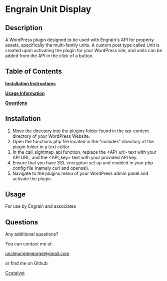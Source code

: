 # Engrain Unit Display

## Description

A WordPress plugin designed to be used with Engrain's API for property assets, specifically the multi-family units. A custom post type called Unit is created upon activating the plugin for your WordPress site, and units can be added from the API in the click of a button.

## Table of Contents

**[Installation Instructions](#installation)**

**[Usage Information](#usage)**

**[Questions](#questions)**

## Installation

1. Move the directory into the plugins folder found in the wp-content directory of your WordPress Website.
2. Open the functions.php file located in the "includes" directory of the plugin folder in a text editor.
3. In the call_sightmap_api function, replace the <API_url> text with your API URL, and the <API_key> text with your provided API key.
4. Ensure that you have SSL encrypton set up and enabled in your php config file (namely curl and openssl).
5. Navigate to the plugins menu of your WordPress admin panel and activate the plugin.

## Usage

For use by Engrain and associates

## Questions

Any additional questions?

You can contact me at:

unclejunglegeorge@gmail.com

or find me on Github

[Ccatalyst](https://github.com/Ccatalyst)
